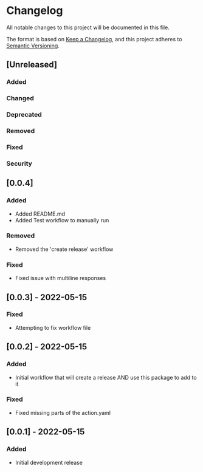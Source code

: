 # Changelog
All notable changes to this project will be documented in this file.

The format is based on [Keep a Changelog](https://keepachangelog.com/en/1.0.0/),
and this project adheres to [Semantic Versioning](https://semver.org/spec/v2.0.0.html).

## [Unreleased]
### Added
### Changed
### Deprecated
### Removed
### Fixed
### Security

## [0.0.4]
### Added
- Added README.md
- Added Test workflow to manually run
### Removed
- Removed the 'create release' workflow
### Fixed
- Fixed issue with multiline responses

## [0.0.3] - 2022-05-15
### Fixed
- Attempting to fix workflow file

## [0.0.2] - 2022-05-15
### Added
- Initial workflow that will create a release AND use this package to add to it
### Fixed
- Fixed missing parts of the action.yaml

## [0.0.1] - 2022-05-15
### Added
- Initial development release
